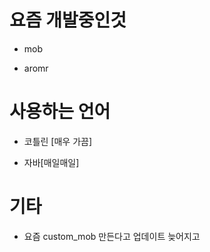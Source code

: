 # 요즘 개발중인것
- mob 

- aromr
# 사용하는 언어
- 코틀린 [매우 가끔]

- 자바[매일매일]
# 기타
- 요즘 custom_mob 만든다고 업데이트 늦어지고 


